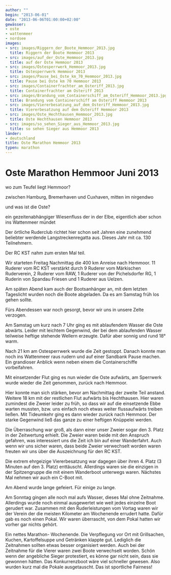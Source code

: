 ```yaml
---
author: ""
begin: "2013-06-01"
date: "2013-06-06T01:00:00+02:00"
gewässer:
- oste
- wattenmeer
- nordsee
images:
- src: images/Riggern_der_Boote_Hemmoor_2013.jpg
  title: Riggern der Boote Hemmoor 2013
- src: images/auf_der_Oste_Hemmoor_2013.jpg
  title: auf der Oste Hemmoor 2013
- src: images/Ostesperrwerk_Hemmoor_2013.jpg
  title: Ostesperrwerk Hemmoor 2013
- src: images/Pause_bei_Oste_km_70_Hemmoor_2013.jpg
  title: Pause bei Oste km 70 Hemmoor 2013
- src: images/Containerfrachter_am_Osteriff_2013.jpg
  title: Containerfrachter am Osteriff 2013
- src: images/Brandung_vom_Containerschiff_am_Osteriff_Hemmoor_2013.jpg
  title: Brandung vom Containerschiff am Osteriff Hemmoor 2013
- src: images/Viererbesatzung_auf_dem_Osteriff_Hemmoor_2013.jpg
  title: Viererbesatzung auf dem Osteriff Hemmoor 2013
- src: images/Oste_Hechthausen_Hemmoor_2013.jpg
  title: Oste Hechthausen Hemmoor 2013
- src: images/so_sehen_Sieger_aus_Hemmoor_2013.jpg
  title: so sehen Sieger aus Hemmoor 2013
länder:
- deutschland
title: Oste Marathon Hemmoor 2013
typen: marathon
---
```



# Oste Marathon Hemmoor Juni 2013


wo zum Teufel liegt Hemmoor?

zwischen Hamburg, Bremerhaven und Cuxhaven, mitten im nirgendwo

und was ist die Oste?

ein gezeitenabhängiger Wiesenfluss der in der Elbe, eigentlich aber schon ins Wattenmeer mündet

Der örtliche Ruderclub richtet hier schon seit Jahren eine zunehmend beliebter werdende Langstreckenregatta aus. Dieses Jahr mit ca. 130 Teilnehmern.

Der RC KST nahm zum ersten Mal teil.

Wir starteten Freitag Nachmittag die 400 km Anreise nach Hemmoor. 11 Ruderer vom RC KST verstärkt durch 9 Ruderer vom Märkischen Ruderverein, 2 Ruderer vom RAW, 1 Ruderer von der Pichelsdorfer RG, 1 Ruderin von Spandau Friesen und 1 Ruderer aus Uelzen.

Am späten Abend kam auch der Bootsanhänger an, mit dem letzten Tageslicht wurden noch die Boote abgeladen. Da es am Samstag früh los gehen sollte.

Fürs Abendessen war noch gesorgt, bevor wir uns in unsere Zelte verzogen.

Am Samstag um kurz nach 7 Uhr ging es mit ablaufendem Wasser die Oste abwärts. Leider mit leichtem Gegenwind, der bei dem ablaufenden Wasser teilweise heftige stehende Wellern erzeugte. Dafür aber sonnig und rund 18° warm.

Nach 21 km am Ostesperrwerk wurde die Zeit gestoppt. Danach konnte man noch ins Wattenmeer raus rudern und auf einer Sandbank Pause machen. Ein grandioser Anblick wenn neben einem die Containerschiffe vorbeifahren.

Mit einsetzender Flut ging es nun wieder die Oste aufwärts, am Sperrwerk wurde wieder die Zeit genommen, zurück nach Hemmoor.

Hier konnte man sich stärken, bevor am Nachmittag der zweite Teil anstand. Weitere 18 km mit der restlichen Flut aufwärts bis Hechthausen. Hier waren zumindest die Zweier leider zu früh, so dass wir auf die einsetzende Ebbe warten mussten, bzw. uns einfach noch etwas weiter flussaufwärts treiben ließen. Mit Tideumkehr ging es dann wieder zurück nach Hemmoor. Der starke Gegenwind ließ das ganze zu einer heftigen Knüppelei werden.

Die Überraschung war groß, als dann einer unser Zweier sogar den 3. Platz in der Zeitwertung erhielt. Die Zweier waren beide mit den Anspruch gefahren, was interessiert uns die Zeit ich bin auf einer Wanderfahrt. Auch wenn wir uns sicher waren, dass beide Zweier verwechselt worden waren freuten wir uns über die Auszeichnung für den RC KST.

Die extrem ehrgeizige Viererbesatzung war dagegen über ihren 4. Platz (3 Minuten auf den 3. Platz) enttäuscht. Allerdings waren sie die einzigen in der Spitzengruppe die mit einem Wanderboot unterwegs waren. Nächstes Mal nehmen wir auch ein C-Boot mit.

Am Abend wurde lange gefeiert. Für einige zu lange.

Am Sonntag gingen alle noch mal aufs Wasser, dieses Mal ohne Zeitnahme. Allerdings wurde noch einmal ausgewertet wie weit jedes einzelne Boot gerudert war. Zusammen mit den Ruderleistungen vom Vortag waren wir der Verein der die meisten Kilometer am Wochenende errudert hatte. Dafür gab es noch einen Pokal. Wir waren überrascht, von dem Pokal hatten wir vorher gar nichts gehört.

Ein nettes Marathon- Wochenende. Die Verpflegung vor Ort mit Grillsachen, Kuchen, Kartoffelsuppe und Getränken klappte gut. Lediglich die Zeitnahmen sollten etwas besser organisiert werden. Auch bei der Zeitnahme für die Vierer waren zwei Boote verwechselt worden. Schön wenn der angebliche Sieger protestiert, es könne gar nicht sein, dass sie gewonnen hätten. Das Konkurrenzboot wäre viel schneller gewesen. Also wurden kurz mal die Pokale ausgetauscht. Das ist sportliche Fairness!
